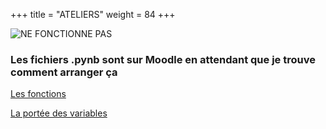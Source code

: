 +++
title = "ATELIERS"
weight = 84
+++


![NE FONCTIONNE PAS](../fonctionne_pas.jpg)

### Les fichiers .pynb sont sur Moodle en attendant que je trouve comment arranger ça


[Les fonctions](../atelier_fonctions.ipynb)

[La portée des variables](../atelier_porteeVariables.ipynb)